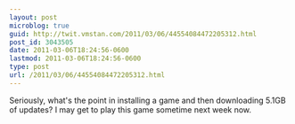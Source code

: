 ```yaml
---
layout: post
microblog: true
guid: http://twit.vmstan.com/2011/03/06/44554084472205312.html
post_id: 3043505
date: 2011-03-06T18:24:56-0600
lastmod: 2011-03-06T18:24:56-0600
type: post
url: /2011/03/06/44554084472205312.html
---
```

Seriously, what's the point in installing a game and then downloading 5.1GB of updates? I may get to play this game sometime next week now.
